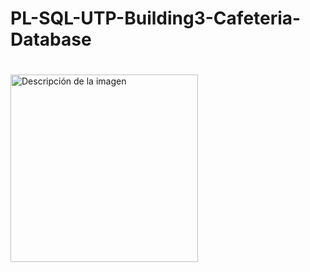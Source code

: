 # PL-SQL-UTP-Building3-Cafeteria-Database

#
<img src="![image](https://github.com/user-attachments/assets/0376a3fa-2d58-4cd6-918b-576833f49762)" alt="Descripción de la imagen" width="300">
